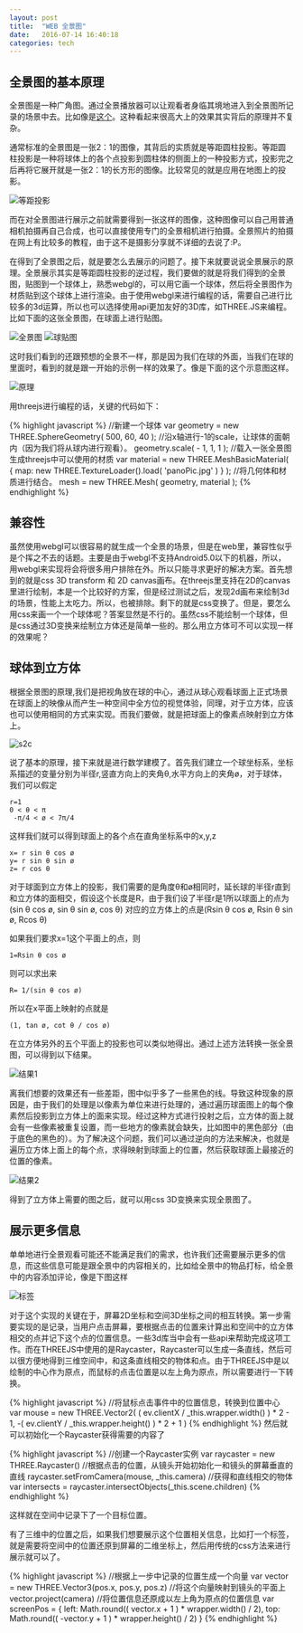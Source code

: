 ```yaml
---
layout: post
title:  "WEB 全景图"
date:   2016-07-14 16:40:18
categories: tech
---
```


## 全景图的基本原理

全景图是一种广角图。通过全景播放器可以让观看者身临其境地进入到全景图所记录的场景中去。比如像是[这个](https://ju.taobao.com/m/jusp/alone/panoramaaud/mtp.htm)。这种看起来很高大上的效果其实背后的原理并不复杂。

通常标准的全景图是一张2：1的图像，其背后的实质就是等距圆柱投影。等距圆柱投影是一种将球体上的各个点投影到圆柱体的侧面上的一种投影方式，投影完之后再将它展开就是一张2：1的长方形的图像。比较常见的就是应用在地图上的投影。

![等距投影](https://img.alicdn.com/tps/TB1v2brKFXXXXahXVXXXXXXXXXX-773-266.jpg)

而在对全景图进行展示之前就需要得到一张这样的图像，这种图像可以自己用普通相机拍摄再自己合成，也可以直接使用专门的全景相机进行拍摄。全景照片的拍摄在网上有比较多的教程，由于这不是摄影分享就不详细的去说了:P。

在得到了全景图之后，就是要怎么去展示的问题了。接下来就要说说全景展示的原理。全景展示其实是等距圆柱投影的逆过程，我们要做的就是将我们得到的全景图，贴图到一个球体上，熟悉webgl的，可以用它画一个球体，然后将全景图作为材质贴到这个球体上进行渲染。由于使用webgl来进行编程的话，需要自己进行比较多的3d运算，所以也可以选择使用api更加友好的3D库，如THREE.JS来编程。比如下面的这张全景图，在球面上进行贴图。

![全景图](https://img.alicdn.com/tps/TB1RJTJKFXXXXaiXXXXXXXXXXXX-1024-512.jpg)
![球贴图](https://img.alicdn.com/tps/TB1pPboKFXXXXbZXVXXXXXXXXXX-600-509.png)

这时我们看到的还跟预想的全景不一样，那是因为我们在球的外面，当我们在球的里面时，看到的就是跟一开始的示例一样的效果了。像是下面的这个示意图这样。

![原理](https://img.alicdn.com/tps/TB1govgKFXXXXXkapXXXXXXXXXX-840-780.png_400x400.jpg)

用threejs进行编程的话，关键的代码如下：

{% highlight javascript %}
//新建一个球体
var geometry = new THREE.SphereGeometry( 500, 60, 40 );
//沿x轴进行-1的scale，让球体的面朝内（因为我们将从球内进行观看）。
geometry.scale( - 1, 1, 1 );
//载入一张全景图生成threejs中可以使用的材质
var material = new THREE.MeshBasicMaterial( {
	map: new THREE.TextureLoader().load( 'panoPic.jpg' )
} );
//将几何体和材质进行结合。
mesh = new THREE.Mesh( geometry, material );
{% endhighlight %}

## 兼容性
虽然使用webgl可以很容易的就生成一个全景的场景，但是在web里，兼容性似乎是个挥之不去的话题。主要是由于webgl不支持Android5.0以下的机器，所以，用webgl来实现将会将很多用户排除在外。所以只能寻求更好的解决方案。首先想到的就是css 3D transform 和 2D canvas画布。在threejs里支持在2D的canvas里进行绘制，本是一个比较好的方案，但是经过测试之后，发现2d画布来绘制3d的场景，性能上太吃力。所以，也被排除。剩下的就是css变换了。但是，要怎么用css来画一个一个球体呢？答案显然是不行的。虽然css不能绘制一个球体，但是css通过3D变换来绘制立方体还是简单一些的。那么用立方体可不可以实现一样的效果呢？

## 球体到立方体

根据全景图的原理,我们是把视角放在球的中心，通过从球心观看球面上正式场景在球面上的映像从而产生一种空间中全方位的视觉体验，同理，对于立方体，应该也可以使用相同的方式来实现。而我们要做，就是把球面上的像素点映射到立方体上。

![s2c](https://img.alicdn.com/tps/TB17HZxKFXXXXcRXVXXXXXXXXXX-918-924.png_400x400.jpg)

说了基本的原理，接下来就是进行数学建模了。首先我们建立一个球坐标系，坐标系描述的变量分别为半径r,竖直方向上的夹角θ,水平方向上的夹角ø，对于球体，我们可以假定

```
r=1
0 < θ < π
 -π/4 < ø < 7π/4
```
这样我们就可以得到球面上的各个点在直角坐标系中的x,y,z

```
x= r sin θ cos ø
y= r sin θ sin ø
z= r cos θ
```

对于球面到立方体上的投影，我们需要的是角度θ和ø相同时，延长球的半径r直到和立方体的面相交，假设这个长度是R，由于我们设了半径r是1所以球面上的点为 (sin θ cos ø, sin θ sin ø, cos θ) 对应的立方体上的点是(Rsin θ cos ø, Rsin θ sin ø, Rcos θ)

如果我们要求x=1这个平面上的点，则

```
1=Rsin θ cos ø
```
则可以求出来

```
R= 1/(sin θ cos ø)
```

所以在x平面上映射的点就是

```
(1, tan ø, cot θ / cos ø)
```

在立方体另外的五个平面上的投影也可以类似地得出。通过上述方法转换一张全景图，可以得到以下结果。

![结果1](https://img.alicdn.com/tps/TB1KCMSKFXXXXXfXpXXXXXXXXXX-2048-1536.jpg)

离我们想要的效果还有一些差距，图中似乎多了一些黑色的线。导致这种现象的原因是，由于我们的处理是以像素为单位来进行处理的，通过遍历球面图上的每个像素然后投影到立方体上的面来实现。经过这种方式进行投射之后，立方体的面上就会有一些像素被重复设置，而一些地方的像素就会缺失，比如图中的黑色部分（由于底色的黑色的）。为了解决这个问题，我们可以通过逆向的方法来解决，也就是遍历立方体上面上的每个点，求得映射到球面上的位置，然后获取球面上最接近的位置的像素。

![结果2](https://img.alicdn.com/tps/TB1ligtKFXXXXXfapXXXXXXXXXX-2048-1536.jpg)

得到了立方体上需要的图之后，就可以用css 3D变换来实现全景图了。

## 展示更多信息
单单地进行全景观看可能还不能满足我们的需求，也许我们还需要展示更多的信息，而这些信息可能是跟全景中的内容相关的，比如给全景中的物品打标，给全景中的内容添加评论，像是下图这样

![标签](https://img.alicdn.com/tps/TB1XcE4KFXXXXXcXpXXXXXXXXXX-734-1272.png_400x400.jpg)

对于这个实现的关键在于，屏幕2D坐标和空间3D坐标之间的相互转换。第一步需要实现的是记录，当用户点击屏幕，要根据点击的位置来计算出和空间中的立方体相交的点并记下这个点的位置信息。一些3d库当中会有一些api来帮助完成这项工作。而在THREEJS中使用的是Raycaster，Raycaster可以生成一条直线，然后可以很方便地得到三维空间中，和这条直线相交的物体和点。由于THREEJS中是以绘制的中心作为原点，而鼠标的点击位置是以左上角为原点，所以需要进行一下转换。


{% highlight javascript %}
//将鼠标点击事件中的位置信息，转换到位置中心
  var mouse = new THREE.Vector2(
    ( ev.clientX / _this.wrapper.width() ) * 2 - 1,
    -( ev.clientY / _this.wrapper.height() ) * 2 + 1
  )
{% endhighlight %}
然后就可以初始化一个Raycaster获得需要的内容了

{% highlight javascript %}
//创建一个Raycaster实例
  var raycaster = new THREE.Raycaster()
//根据点击的位置，从镜头开始初始化一和镜头的屏幕垂直的直线
  raycaster.setFromCamera(mouse, _this.camera)
//获得和直线相交的物体
  var intersects = raycaster.intersectObjects(_this.scene.children)
{% endhighlight %}

这样就在空间中记录下了一个目标位置。

有了三维中的位置之后，如果我们想要展示这个位置相关信息，比如打一个标签，就是需要将空间中的位置还原到屏幕的二维坐标上，然后用传统的css方法来进行展示就可以了。

{% highlight javascript %}
//根据上一步中记录的位置生成一个向量
var vector  = new THREE.Vector3(pos.x, pos.y, pos.z)
//将这个向量映射到镜头的平面上
vector.project(camera)
//将位置信息还原成以左上角为原点的位置信息
var screenPos = {
  left: Math.round((   vector.x + 1 ) * wrapper.width() / 2),
  top: Math.round(( -vector.y + 1 ) * wrapper.height() / 2)
}
{% endhighlight %}





